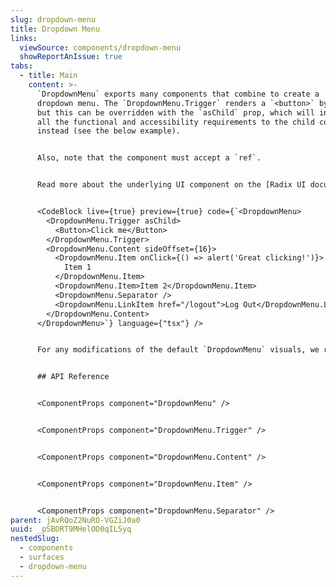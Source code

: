 ```yaml
---
slug: dropdown-menu
title: Dropdown Menu
links:
  viewSource: components/dropdown-menu
  showReportAnIssue: true
tabs:
  - title: Main
    content: >-
      `DropdownMenu` exports many components that combine to create a
      dropdown menu. The `DropdownMenu.Trigger` renders a `<button>` by default,
      but this can be overridden with the `asChild` prop, which will instead add
      all the functional and accessibility requirements to the child component
      instead (see the below example).


      Also, note that the component must accept a `ref`.


      Read more about the underlying UI component on the [Radix UI documentation site](https://radix-ui.com/primitives/docs/components/dropdown-menu).


      <CodeBlock live={true} preview={true} code={`<DropdownMenu>
        <DropdownMenu.Trigger asChild>
          <Button>Click me</Button>
        </DropdownMenu.Trigger>
        <DropdownMenu.Content sideOffset={16}>
          <DropdownMenu.Item onClick={() => alert('Great clicking!')}>
            Item 1
          </DropdownMenu.Item>
          <DropdownMenu.Item>Item 2</DropdownMenu.Item>
          <DropdownMenu.Separator />
          <DropdownMenu.LinkItem href="/logout">Log Out</DropdownMenu.LinkItem>
        </DropdownMenu.Content>
      </DropdownMenu>`} language={"tsx"} />


      For any modifications of the default `DropdownMenu` visuals, we recommend utilising the Radix UI DropdownMenu component directly. You will need to wrap each exported component within a `styled()` function to enable the `css` prop.


      ## API Reference


      <ComponentProps component="DropdownMenu" />


      <ComponentProps component="DropdownMenu.Trigger" />


      <ComponentProps component="DropdownMenu.Content" />


      <ComponentProps component="DropdownMenu.Item" />


      <ComponentProps component="DropdownMenu.Separator" />
parent: jAvRQoZ2NuRO-VGZiJ0a0
uuid: _pSBDRT9MHelOD0qIL5yq
nestedSlug:
  - components
  - surfaces
  - dropdown-menu
---
```

